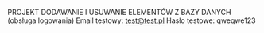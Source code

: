 PROJEKT DODAWANIE I USUWANIE ELEMENTÓW Z BAZY DANYCH (obsługa logowania)
Email testowy: test@test.pl
Hasło testowe: qweqwe123

